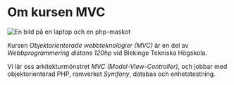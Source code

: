# Om kursen MVC

<picture>
    <source
        media="(max-width: 440px) and (orientation: portrait)"
        srcset="img/about/about-p-sm.jpg, img/about/about-p-sm-2x.jpg 2x"/>
    <source
        media="(max-width: 900px) and (orientation: portrait)"
        srcset="img/about/about-p.jpg, img/about/about-p-2x.jpg 2x"/>
    <img
        class="img"
        src="img/about/about-l.jpg"
        srcset="img/about/about-l-2x.jpg 2x"
        alt="En bild på en laptop och en php-maskot"/>
</picture>

Kursen *Objektorienterade webbteknologier (MVC)* är en del av *Webbprogrammering distans 120hp* vid Blekinge Tekniska Högskola.

Vi lär oss arkitekturmönstret *MVC (Model-View-Controller)*, och jobbar med objektorienterad PHP, ramverket *Symfony*, databas och enhetstestning.